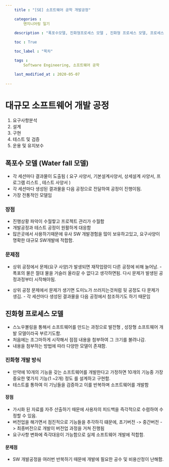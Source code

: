 ```yaml
---
    title : "[SE] 소프트웨어 공학 개발공정" 

    categories : 
        엔지니어링 일기
    
    description : "폭포수모델, 진화형프로세스 모델 , 진화형 프로세스 모델, 프로세스 프로그래밍"

    toc : True

    toc_label : "목차"

    tags : 
        Software Engineering, 소프트웨어 공학

    last_modified_at : 2020-05-07
 
---
```

# 대규모 소프트웨어 개발 공정
1. 요구사항분석
2. 설계
3. 구현
4. 테스트 및 검증 
5. 운용 및 유지보수

## 폭포수 모델 (Water fall 모델)
* 각 세션마다 결과물이 도출됨 ( 요구 사양서, 기본설계사양서, 상세설계 사양서, 프로그램 리스트 , 테스트 사양서 )
* 각 세션마다 생성된 결과물을 다음 공정으로 전달하여 공정이 진행이됨.
* 가장 전통적인 모델임

### 장점
* 진행상황 파악이 수월핳고 프로젝트 관리가 수월함
* 개발공정과 테스트 공정이 원활하게 대응함
* 많은곳에서 사용하기때문에 유사 SW 개발경험을 많이 보유하고있고, 요구사양이 명확한 대규모 SW개발에 적합함.


### 문제점 
* 상위 공정에서 문제(요구 사양)가 발생되면 재작업량이 다른 공정에 비해 늘어남. - 폭포의 물은 절대 물을 거슬러 올라갈 수 없다고 생각하면됨. 다시 문제가 발생된 공정과정부터 시작해야됨.

* 상위 공정 문제에서 문제가 생기면 도미노가 쓰러지는것처럼 뒷 공정도 다 문제가 생김.  - 각 세션마다 생성된 결과물을 다음 공정에서 참조하기도 하기 때문임

## 진화형 프로세스 모델
* 스노우볼링을 통해서 소프트웨어를 만드는 과정으로 발전형 , 성장형 소프트웨어 개발 모델이라곡 부르기도함.
* 처음에는 조그마하게 시작해서 점점 내용을 첨부하여 그 크기를 불려나감. 
* 내용을 첨부하는 방법에 따라 다양한 모델이 존재함.

### 진화형 개발 방식
* 만약에 10개의 기능을 갖는 소프트웨어를 개발한다고 가정하면 10개의 기능중 가장 중요한 몇가지 기능(1 ~2개) 정도 를 설계하고 구현함.
* 테스트를 통하여 이 기닝들을 검증하고 이를 반복하며 소프트웨어를 개발함

#### 장점
* 가시화 된 자료를 자주 산출하기 때문에 사용자의 피드백을 즉각적으로 수렴하여 수정할 수 있음.
* 버전업을 해가면서 점진적으로 기능들을 추각하긱 떄문에, 초기버전 -> 중간버전 -> 최종버전으로 개발이 버전업 과정을 거쳐 진행됨
* 요구사항 변화에 즉각대응이 가능함으로 실제 소프트웨어 개발에 적합함.

#### 문제점
* SW 개발공정을 여러번 반복하기 때문에 개발에 필요한 공수 및 비용산정이 난해함.
